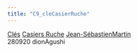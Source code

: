 ```yaml
---
title: "C9_cleCasierRuche"
---
```


[Clés](notes/equipements/cles/C_Clés.md) [Casiers Ruche](notes/equipements/consommables/C_CasierRuche.md) [Jean-SébastienMartin](notes/utilisateurs/beneficiaires/Jean-SébastienMartin.md)\
280920 dionAgushi